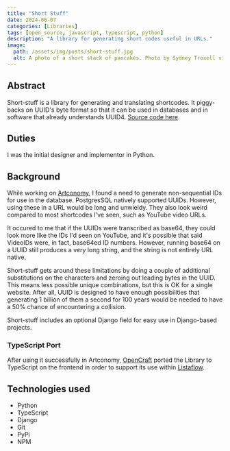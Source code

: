 ```yaml
---
title: "Short Stuff"
date: 2024-06-07
categories: [Libraries]
tags: [open_source, javascript, typescript, python]
description: "A library for generating short codes useful in URLs."
image:
  path: /assets/img/posts/short-stuff.jpg
  alt: A photo of a short stack of pancakes. Photo by Sydney Troxell via Pexels
---
```


## Abstract

Short-stuff is a library for generating and translating shortcodes. It piggy-backs on UUID's byte format so
that it can be used in databases and in software that already understands UUID4. [Source code here](https://github.com/Artconomy/short_stuff).

## Duties

I was the initial designer and implementor in Python.

## Background

While working on [Artconomy](/posts/Artconomy/), I found a need to generate non-sequential IDs for use in the database. PostgresSQL natively supported UUIDs. However, using these in a URL would be long and unwieldy. They also look weird compared to most shortcodes I've seen, such as YouTube video URLs.

It occured to me that if the UUIDs were transcribed as base64, they could look more like the IDs I'd seen on YouTube, and it's possible that said VideoIDs were, in fact, base64ed ID numbers. However, running base64 on a UUID still produces a very long string, and the string is not entirely URL native.

Short-stuff gets around these limitations by doing a couple of additional substitutions on the characters and zeroing out leading bytes in the UUID. This means less possible unique combinations, but this is OK for a single website. After all, UUID is designed to have enough possibilities that generating 1 billion of them a second for 100 years would be needed to have a 50% chance of encountering a collision.

Short-stuff includes an optional Django field for easy use in Django-based projects.

### TypeScript Port

After using it successfully in Artconomy, [OpenCraft](https://opencraft.com/) ported the Library to TypeScript on the frontend in order to support its use within [Listaflow](/posts/Listaflow/).

## Technologies used

* Python
* TypeScript
* Django
* Git
* PyPi
* NPM
